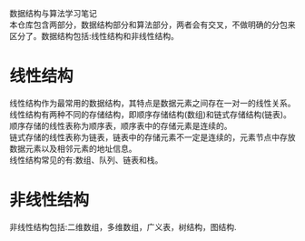数据结构与算法学习笔记<br/>
本仓库包含两部分，数据结构部分和算法部分，两者会有交叉，不做明确的分包来区分了。数据结构包括:线性结构和非线性结构。
# 线性结构
线性结构作为最常用的数据结构，其特点是数据元素之间存在一对一的线性关系。<br/>
线性结构有两种不同的存储结构，即顺序存储结构(数组)和链式存储结构(链表)。<br/>
顺序存储的线性表称为顺序表，顺序表中的存储元素是连续的。<br/>
链式存储的线性表称为链表，链表中的存储元素不一定是连续的，元素节点中存放数据元素以及相邻元素的地址信息。<br/>
线性结构常见的有:数组、队列、链表和栈。

# 非线性结构

非线性结构包括:二维数组，多维数组，广义表，树结构，图结构.